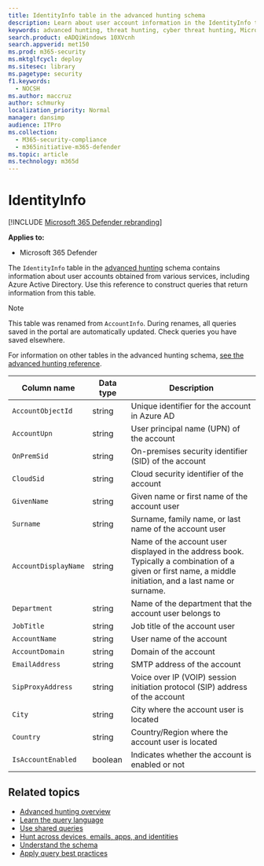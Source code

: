 ```yaml
---
title: IdentityInfo table in the advanced hunting schema
description: Learn about user account information in the IdentityInfo table of the advanced hunting schema
keywords: advanced hunting, threat hunting, cyber threat hunting, Microsoft 365 Defender, microsoft 365, m365, search, query, telemetry, schema reference, kusto, table, column, data type, description, AccountInfo, IdentityInfo, account
search.product: eADQiWindows 10XVcnh
search.appverid: met150
ms.prod: m365-security
ms.mktglfcycl: deploy
ms.sitesec: library
ms.pagetype: security
f1.keywords: 
  - NOCSH
ms.author: maccruz
author: schmurky
localization_priority: Normal
manager: dansimp
audience: ITPro
ms.collection: 
  - M365-security-compliance
  - m365initiative-m365-defender
ms.topic: article
ms.technology: m365d
---
```


# IdentityInfo

[!INCLUDE [Microsoft 365 Defender rebranding](../includes/microsoft-defender.md)]


**Applies to:**
- Microsoft 365 Defender

The `IdentityInfo` table in the [advanced hunting](advanced-hunting-overview.md) schema contains information about user accounts obtained from various services, including Azure Active Directory. Use this reference to construct queries that return information from this table.

>[!NOTE]
>This table was renamed from `AccountInfo`. During renames, all queries saved in the portal are automatically updated. Check queries you have saved elsewhere.

For information on other tables in the advanced hunting schema, [see the advanced hunting reference](advanced-hunting-schema-tables.md).

| Column name | Data type | Description |
|-------------|-----------|-------------|
| `AccountObjectId` | string | Unique identifier for the account in Azure AD |
| `AccountUpn` | string | User principal name (UPN) of the account |
| `OnPremSid` | string | On-premises security identifier (SID) of the account |
| `CloudSid` | string | Cloud security identifier of the account |
| `GivenName` | string | Given name or first name of the account user |
| `Surname` | string | Surname, family name, or last name of the account user |
| `AccountDisplayName` | string | Name of the account user displayed in the address book. Typically a combination of a given or first name, a middle initiation, and a last name or surname. |
| `Department` | string | Name of the department that the account user belongs to |
| `JobTitle` | string | Job title of the account user |
| `AccountName` | string | User name of the account |
| `AccountDomain` | string | Domain of the account |
| `EmailAddress` | string | SMTP address of the account |
| `SipProxyAddress` | string | Voice over IP (VOIP) session initiation protocol (SIP) address of the account |
| `City` | string | City where the account user is located |
| `Country` | string | Country/Region where the account user is located |
| `IsAccountEnabled` | boolean | Indicates whether the account is enabled or not |

## Related topics
- [Advanced hunting overview](advanced-hunting-overview.md)
- [Learn the query language](advanced-hunting-query-language.md)
- [Use shared queries](advanced-hunting-shared-queries.md)
- [Hunt across devices, emails, apps, and identities](advanced-hunting-query-emails-devices.md)
- [Understand the schema](advanced-hunting-schema-tables.md)
- [Apply query best practices](advanced-hunting-best-practices.md)
